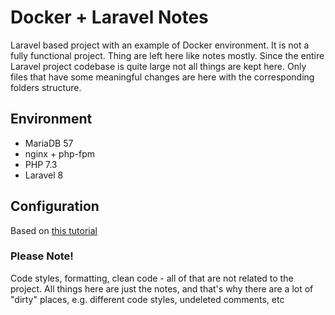 # Docker + Laravel Notes

Laravel based project with an example of Docker environment.
It is not a fully functional project. Thing are left here like notes mostly.
Since the entire Laravel project codebase is quite large not all things are kept here.
Only files that have some meaningful changes are here with the corresponding folders structure.

## Environment

- MariaDB 57
- nginx + php-fpm
- PHP 7.3
- Laravel 8

## Configuration

Based on [this tutorial](https://liquid.fish/current/creating-a-simple-laravel-docker-environment)

### Please Note!

Code styles, formatting, clean code - all of that are not related to the project.
All things here are just the notes, and that's why there are a lot of "dirty" places, e.g. different code styles, undeleted comments, etc